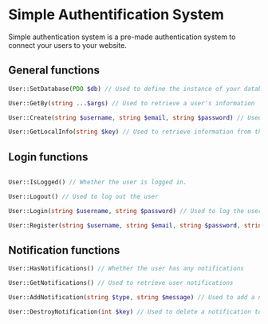 # Simple Authentification System
Simple authentication system is a pre-made authentication system to connect your users to your website. 

## General functions

~~~ PHP
User::SetDatabase(PDO $db) // Used to define the instance of your database

User::GetBy(string ...$args) // Used to retrieve a user's information

User::Create(string $username, string $email, string $password) // Used to register a user in the database

User::GetLocalInfo(string $key) // Used to retrieve information from the user's session.
~~~

## Login functions

~~~ PHP 

User::IsLogged() // Whether the user is logged in.

User::Logout() // Used to log out the user

User::Login(string $username, string $password) // Used to log the user in.

User::Register(string $username, string $email, string $password, string $password_confirm) // Use to create a new user
~~~

## Notification functions

~~~ PHP
User::HasNotifications() // Whether the user has any notifications 

User::GetNotifications() // Used to retrieve user notifications

User::AddNotification(string $type, string $message) // Used to add a notification to the user

User::DestroyNotification(int $key) // Used to delete a notification to the user
~~~
